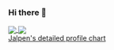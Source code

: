 ### Hi there 👋

<a href="https://github.com/jalpendesai">
  <img align="center" src="https://github-readme-stats.vercel.app/api?username=jalpendesai&show_icons=true&theme=tokyonight&count_private=true&hide=stars,contribs" />
  <img align="center" src="https://github-readme-stats-git-master-jalpendesais-projects.vercel.app/api?username=jalpendesai&show_icons=true&theme=tokyonight&count_private=true&hide=stars,contribs" />
</a>
</br>
<a href="https://profile-summary-for-github.com/user/jalpendesai" target="_blank">Jalpen's detailed profile chart</a>

<!--
**jalpendesai/jalpendesai** is a ✨ _special_ ✨ repository because its `README.md` (this file) appears on your GitHub profile.

Here are some ideas to get you started:

- 🔭 I’m currently working on ...
- 🌱 I’m currently learning ...
- 👯 I’m looking to collaborate on ...
- 🤔 I’m looking for help with ...
- 💬 Ask me about ...
- 📫 How to reach me: ...
- 😄 Pronouns: ...
- ⚡ Fun fact: ...
-->
